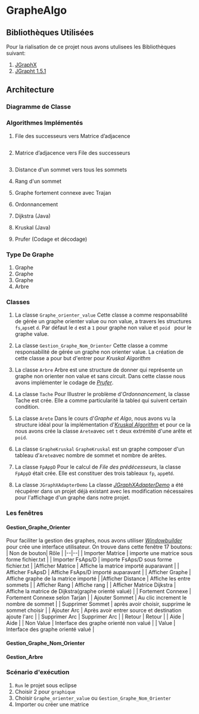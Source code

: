 
# GrapheAlgo
## Bibliothèques Utilisées
Pour la rialisation de ce projet nous avons utulisees les Bibliothèques suivant:
1. [JGraphX](https://github.com/jgraph/jgraphx)
2. [JGrapht 1.5.1](https://github.com/jgrapht/jgrapht)
## Architecture
### Diagramme de Classe

### Algorithmes Implémentés
1. File des successeurs vers Matrice d’adjacence 
	```
	```
2.  Matrice d’adjacence vers  File des successeurs
	```
	```
3. Distance d'un sommet vers tous les sommets
4. Rang d'un sommet
5. Graphe fortement connexe avec Trajan

6. Ordonnancement
7. Dijkstra (Java)
8. Kruskal (Java)
9. Prufer (Codage et décodage)

### Type De Graphe
1. Graphe
2. Graphe
3. Graphe
4. Arbre
### Classes
 1. La classe   `Graphe_orienter_value`
	Cette classe a comme responsabilité de gérée un graphe orienter value ou non value, a travers les structures `fs`,`aps`et `d`. 
	Par défaut le `d` est a `1` pour graphe non  value et `poid ` pour le graphe value.

 2. La classe    `Gestion_Graphe_Nom_Orienter`
	Cette classe a comme responsabilité de gérée un graphe non orienter value. La création de cette classe a pour but d'entrer pour *Kruskal Algorithm*
 3. La classe     `Arbre`
	Arbre est une structure de donner qui représente un graphe non orienter non value et sans circuit.
	Dans cette classe nous avons implémenter le codage de *[Prufer](https://fr.wikipedia.org/wiki/Codage_de_Pr%C3%BCfer)*. 
 4. La classe  `Tache`
	Pour Illustrer le problème d'*Ordonnancement*, la classe Tache est crée. Elle a comme particularité la table`d` qui suivent certain condition.
 5. La classe `Arete`
	Dans le cours d'*Graphe et Algo*, nous avons vu la structure idéal pour la implémentation d'*[Kruskal Algorithm](https://fr.wikipedia.org/wiki/Algorithme_de_Kruskal)* et pour ce la nous avons crée la classe `Arete`avec `s`et `t` deux extrémité d'une arête et `poid`.
 6. La classe `GrapheKruskal`
	`GrapheKruskal` est un graphe composer d'un tableau d'`Arete`avec nombre de sommet et nombre de arêtes.
 7. La classe `FpAppD`
	Pour le calcul de *File des prédécesseurs*, la classe `FpAppD` était crée. Elle est constituer des trois tableaux `fp`, `app`et`d`.
 8. La classe `JGraphXAdapterDemo`
	La classe *[JGraphXAdapterDemo](https://github.com/jgrapht/jgrapht/blob/master/jgrapht-demo/src/main/java/org/jgrapht/demo/JGraphXAdapterDemo.java)* a été récupérer dans un projet déjà existant avec les modification nécessaires pour l'affichage d'un graphe dans notre projet. 
###	Les fenêtres
####  Gestion_Graphe_Orienter
Pour faciliter la gestion des graphes, nous avons utiliser *[Windowbuilder](https://www.eclipse.org/windowbuilder/)* pour crée une interface utilisateur.
On trouve dans cette fenêtre 17 boutons:
| Non de bouton| Rôle  |
|--|--|
| Importer Matrice | importe une matrice sous forme fichier.txt |
| Importer FsAps/D | importe FsAps/D sous forme fichier.txt  |
|Afficher Matrice  | Affiche la matrice importé auparavant |
| Afficher FsApsD | Affiche FsAps/D importé auparavant |
| Afficher Graphe | Affiche graphe de la matrice importé  |
|Afficher Distance  | Affiche les entre sommets |
| Afficher Rang | Affiche rang |
| Afficher Matrice Dijkstra | Affiche la matrice de Dijkstra(graphe orienté valué) |
| Fortement Connexe | Fortement Connexe selon Tarjan |
| Ajouter Sommet | Au clic increment le nombre de sommet |
| Supprimer Sommet | après avoir choisir, supprime le sommet choisir |
| Ajouter Arc | Après avoir entrer source et destination ajoute l'arc  |
| Supprimer Arc | Supprimer Arc |
| Retour | Retour |
| Aide | Aide |
| Non Value | Interface des graphe orienté non valué |
| Value | Interface des graphe orienté valué |




#### Gestion_Graphe_Nom_Orienter

#### Gestion_Arbre




### Scénario d'exécution
1. `Run` le projet sous eclipse
2.  Choisir 2 pour `graphique`
3.  Choisir `Graphe_orienter_value` ou `Gestion_Graphe_Nom_Orienter`
4.  Importer ou créer une matrice
